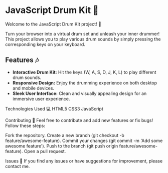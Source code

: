 # JavaScript Drum Kit 🥁

Welcome to the JavaScript Drum Kit project! 🚀

Turn your browser into a virtual drum set and unleash your inner drummer! This project allows you to play various drum sounds by simply pressing the corresponding keys on your keyboard.

## Features 🎶

- **Interactive Drum Kit:** Hit the keys (W, A, S, D, J, K, L) to play different drum sounds.
- **Responsive Design:** Enjoy the drumming experience on both desktop and mobile devices.
- **Sleek User Interface:** Clean and visually appealing design for an immersive user experience.

Technologies Used 💻
HTML5
CSS3
JavaScript

Contributing 🤝
Feel free to contribute and add new features or fix bugs! Follow these steps:

Fork the repository.
Create a new branch (git checkout -b feature/awesome-feature).
Commit your changes (git commit -m 'Add some awesome feature').
Push to the branch (git push origin feature/awesome-feature).
Open a pull request.

Issues 🐛
If you find any issues or have suggestions for improvement, please contact me.
